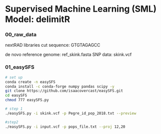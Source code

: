 # Supervised Machine Learning (SML) Model: delimitR

### 00_raw_data
nextRAD libraries 
cut sequence: GTGTAGAGCC

de novo reference genome: ref_skink.fasta
SNP data: skink.vcf

### 01_easySFS

```sh
# set up
conda create -n easySFS
conda install -c conda-forge numpy pandas scipy -y
git clone https://github.com/isaacovercast/easySFS.git
cd easySFS
chmod 777 easySFS.py

# step 1
./easySFS.py -i skink.vcf -p Pegre_id_pop_2018.txt --preview

#step2
./easySFS.py -i input.vcf -p pops_file.txt --proj 12,20
```

